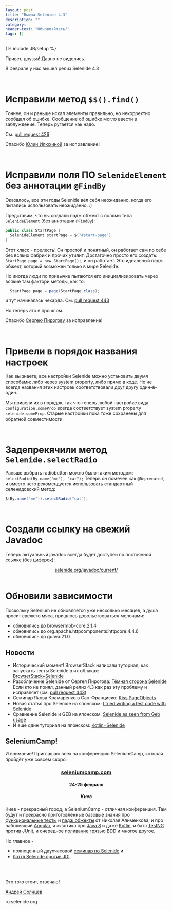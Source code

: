 ```yaml
---
layout: post
title: "Вышла Selenide 4.3"
description: ""
category:
header-text: "Обновляйтесь!"
tags: []
---
```

{% include JB/setup %}
 
Привет, друзья!
Давно не виделись.

В феврале у нас вышел релиз Selenide 4.3

<br/>

# Исправили метод `$$().find()`

Точнее, он и раньше искал элементы правильно, но некорректно сообщал об ошибке.
Сообщение об ошибке могло ввести в заблуждение.
Теперь ругается как надо. 

См. [pull request 426](https://github.com/codeborne/selenide/pull/426)

Спасибо [Юлии Илюхиной](https://github.com/juliaviluhina) за исправление!

<br/>

# Исправили поля ПО `SelenideElement` без аннотации `@FindBy`

Оказалось, все эти годы Selenide вёл себя неожиданно, когда его пытались использовать неожиданно. :)

Представим, что вы создали пэдж обжект с полями типа `SelenideElement` (без аннотации `@FindBy`):

```java
public class StartPage {
  SelenideElement startPage = $("#start-page");
}
```

Этот класс - прелесть! Он простой и понятный, он работает сам по себе без всяких фабрик и прочих утилит.
Достаточно просто его создать: `StartPage page = new StartPage();`, и он работает. 
Это идеальный пэдж обжект, который возможен только в мире Selenide. 

Но иногда люди по привычке пытаются его инициализировать через всякие там фактори методы, как то:

```java
  StartPage page = page(StartPage.class);
```

и тут начиналась чехарда. См. [pull request 443](https://github.com/codeborne/selenide/pull/443) 

Но теперь это в прошлом. 

Спасибо [Сергею Пирогову](https://github.com/SergeyPirogov) за исправление!

<br/>

# Привели в порядок названия настроек

Как вы знаете, все настройки Selenide можно установить двумя способами: либо через system property, либо прямо в коде. 
Но не всегда названия этих настроек соответствовали друг другу один-в-один.
 
Мы привели их в порядок, так что теперь любой настройке вида `Configuration.someProp` всегда соответствует system property
`selenide.someProp`. Старые настройки пока тоже сохранены для обратной совместимости. 

<br/>

# Задепрекячили метод `Selenide.selectRadio`

Раньше выбрать radiobutton можно было таким методом: `selectRadio(By.name("me"), "cat");`
Теперь он помечен как `@Deprecated`, и вместо него рекомендуется использовать стандартный селенидовский метод:

```java
$(By.name("me")).selectRadio("cat");
```

<br/>

# Создали ссылку на свежий Javadoc

Теперь актуальный javadoc всегда будет доступен по постоянной ссылке (без циферок):

<center>
  <a href="http://selenide.org/javadoc/current/">selenide.org/javadoc/current/</a>
</center>

<br/>

# Обновили зависимости

Поскольку Selenium не обновляется уже несколько месяцев, а душа просит свежего мяса,
пришлось довольствоваться мелочами: 

* обновились до browsermob-core:2.1.4
* обновились до org.apache.httpcomponents:httpcore:4.4.6
* обновились до guava:21.0

## Новости 

* Исторический момент! BrowserStack написали туториал, как запускать тесты Selenide в их облаках:  
  [BrowserStack+Selenide](https://www.browserstack.com/automate/selenide)
* Разоблачение Selenide от Сергея Пирогова: 
  [Тёмная сторона Selenide](http://automation-remarks.com/2016/selenide-shadow-sides/index.html) 
  <br/> Если кто не понял, данный релиз 4.3 как раз эту проблему и исправляет (см. [pull request 443](https://github.com/codeborne/selenide/pull/443))
* Семинар Якова Крамаренко в Сан-Франциско: [Kiss PageObjects](http://www.slideshare.net/yashaka/kiss-pageobjects-012017)
* Новая статья про Selenide на японском: 
  [I tried writing a test code with Selenide](http://qiita.com/nyakome/items/207daf3050809c269e8e)
* Сравнение Selenide и GEB на японском: 
  [Selenide as seen from Geb usage](http://qiita.com/PoohSunny/items/8641f24fa22e5b3beb16)
* И ещё один туториал на японском: [Kotlin+Selenide](http://naruto-io.hatenablog.com/entry/2017/01/15/205751)

## SeleniumCamp!

И внимание! Приглашаю всех на конференцию SeleniumCamp, которая пройдёт уже совсем скоро:

<center>
  <h3><a href="http://seleniumcamp.com/" target="_blank">seleniumcamp.com</a></h3>
  <h4>24-25 февраля</h4>
  <h5>Киев</h5>
</center>

Киев - прекрасный город, а SeleniumCamp - отличная конференция. 
Там будут и прекрасно приготовленные базовые знания про [функциональные тесты](http://seleniumcamp.com/talk/start-writing-good-functional-tests-in-java-with-webdriver/) 
и [пэдж обжекты](http://seleniumcamp.com/talk/everything-you-want-to-know-about-page-object-design-pattern/) от Николая Алименкова,
и про наболевший [Angular](http://seleniumcamp.com/talk/protractor-framework-how-to-make-stable-e2e-tests-for-angular-applications/),
 и экзотика про [Java 8](http://seleniumcamp.com/talk/how-java-8-can-simplify-test-automation/) и 
 даже [Kotlin](http://seleniumcamp.com/talk/excuse-me-sir-do-you-have-a-moment-to-talk-about-tests-in-kotlin/), 
 и батл [TestNG против JUnit](http://seleniumcamp.com/talk/testng-vs-junit-5-battle/), и 
 очередное [поливание грязью BDD](http://seleniumcamp.com/talk/better-bullshit-driven-development/) и многое другое.

Но главное - 

* полноценный двухчасовой [семинар по Selenide](http://seleniumcamp.com/talk/selenide101-getting-up-and-running-with-real-web-tests/) и 
* [баттл Selenide против JDI](http://seleniumcamp.com/talk/qa-livecoding-battle-typed-element-framework-jdi-vs-untyped-elements-framework-selenide/)

<br/>
<br/>

Это того стоит, отвечаю!

[Андрей Солнцев](http://asolntsev.github.io/)

ru.selenide.org
